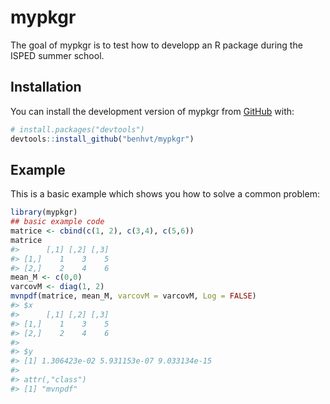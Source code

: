 
<!-- README.md is generated from README.Rmd. Please edit that file -->

# mypkgr

<!-- badges: start -->
<!-- badges: end -->

The goal of mypkgr is to test how to developp an R package during the
ISPED summer school.

## Installation

You can install the development version of mypkgr from
[GitHub](https://github.com/) with:

``` r
# install.packages("devtools")
devtools::install_github("benhvt/mypkgr")
```

## Example

This is a basic example which shows you how to solve a common problem:

``` r
library(mypkgr)
## basic example code
matrice <- cbind(c(1, 2), c(3,4), c(5,6))
matrice
#>      [,1] [,2] [,3]
#> [1,]    1    3    5
#> [2,]    2    4    6
mean_M <- c(0,0)
varcovM <- diag(1, 2)
mvnpdf(matrice, mean_M, varcovM = varcovM, Log = FALSE)
#> $x
#>      [,1] [,2] [,3]
#> [1,]    1    3    5
#> [2,]    2    4    6
#> 
#> $y
#> [1] 1.306423e-02 5.931153e-07 9.033134e-15
#> 
#> attr(,"class")
#> [1] "mvnpdf"
```
